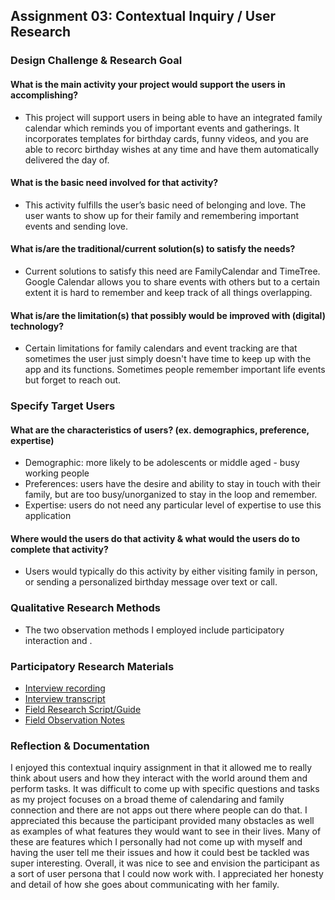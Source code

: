## Assignment 03: Contextual Inquiry / User Research

### Design Challenge & Research Goal
#### What is the main activity your project would support the users in accomplishing?
- This project will support users in being able to have an integrated family calendar which reminds you of important events and gatherings. It incorporates templates for birthday cards, funny videos, and you are able to recorc birthday wishes at any time and have them automatically delivered the day of. 

#### What is the basic need involved for that activity?
- This activity fulfills the user’s basic need of belonging and love. The user wants to show up for their family and remembering important events and sending love.

#### What is/are the traditional/current solution(s) to satisfy the needs?
- Current solutions to satisfy this need are FamilyCalendar and TimeTree. Google Calendar allows you to share events with others but to a certain extent it is hard to remember and keep track of all things overlapping.

#### What is/are the limitation(s) that possibly would be improved with (digital) technology?
- Certain limitations for family calendars and event tracking are that sometimes the user just simply doesn't have time to keep up with the app and its functions. Sometimes people remember important life events but forget to reach out. 

### Specify Target Users

#### What are the characteristics of users? (ex. demographics, preference, expertise)
- Demographic: more likely to be adolescents or middle aged - busy working people
- Preferences: users have the desire and ability to stay in touch with their family, but are too busy/unorganized to stay in the loop and remember. 
- Expertise: users do not need any particular level of expertise to use this application

#### Where would the users do that activity & what would the users do to complete that activity?
- Users would typically do this activity by either visiting family in person, or sending a personalized birthday message over text or call.

### Qualitative Research Methods
- The two observation methods I employed include participatory interaction and      .

### Participatory Research Materials
- [Interview recording](https://drive.google.com/file/d/102C5pCaoeeftC3gd5Alz5vI5Q32IVbJA/view?usp=sharing)
- [Interview transcript](https://docs.google.com/document/d/1Ss1C9Qi_zgRDK3FeXVUUkvReRon8WSjSxQtJatoxAX4/edit?usp=sharing)
- [Field Research Script/Guide](https://docs.google.com/document/d/1jgjg8hER1EVOIHYRacZM9JRMhfe9eZr1iA3MFi-smj4/edit?usp=sharing)
- [Field Observation Notes](https://docs.google.com/document/d/1tyB8VlLeq1Qm8Mq7855_v6mUYBrhGxqy6fgutSkkg_s/edit?usp=sharing)

### Reflection & Documentation
I enjoyed this contextual inquiry assignment in that it allowed me to  really think about users and how they interact with the world around them and perform tasks. It was difficult to come up with specific questions and tasks as my project focuses on a broad theme of calendaring and family connection and there are not apps out there where people can do that. I appreciated this because the participant provided many obstacles as well as examples of what features they would want to see in their lives. Many of these are features which I personally had not come up with myself and having the user tell me their issues and how it could best be tackled was super interesting. Overall, it was nice to see and envision the participant as a sort of user persona that I could now work with. I appreciated her honesty and detail of how she goes about communicating with her family. 
